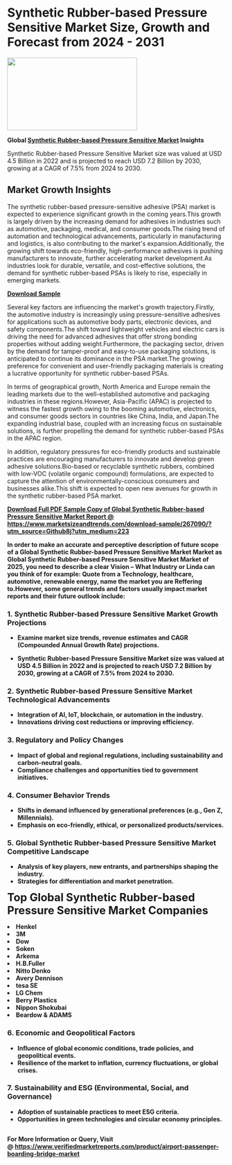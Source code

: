 <H1>Synthetic Rubber-based Pressure Sensitive Market Size, Growth and Forecast from 2024 - 2031</H1><img class="aligncenter size-medium wp-image-584254" src="https://thirdeyenews.in/wp-content/uploads/2024/09/Global-Market-Research-300x168.jpeg" alt="" width="300" height="168" /><p><strong>Global&nbsp;<a href="https://www.marketsizeandtrends.com/download-sample/267090/?utm_source=Github8j?utm_medium=223">Synthetic Rubber-based Pressure Sensitive Market</a> Insights</strong></p><p>Synthetic Rubber-based Pressure Sensitive Market size was valued at USD 4.5 Billion in 2022 and is projected to reach USD 7.2 Billion by 2030, growing at a CAGR of 7.5% from 2024 to 2030.</p><p><h2>Market Growth Insights</h2> <p>The synthetic rubber-based pressure-sensitive adhesive (PSA) market is expected to experience significant growth in the coming years.This growth is largely driven by the increasing demand for adhesives in industries such as automotive, packaging, medical, and consumer goods.The rising trend of automation and technological advancements, particularly in manufacturing and logistics, is also contributing to the market's expansion.Additionally, the growing shift towards eco-friendly, high-performance adhesives is pushing manufacturers to innovate, further accelerating market development.As industries look for durable, versatile, and cost-effective solutions, the demand for synthetic rubber-based PSAs is likely to rise, especially in emerging markets.</p> <p><strong><a href="#">Download Sample</a></strong></p> <p>Several key factors are influencing the market's growth trajectory.Firstly, the automotive industry is increasingly using pressure-sensitive adhesives for applications such as automotive body parts, electronic devices, and safety components.The shift toward lightweight vehicles and electric cars is driving the need for advanced adhesives that offer strong bonding properties without adding weight.Furthermore, the packaging sector, driven by the demand for tamper-proof and easy-to-use packaging solutions, is anticipated to continue its dominance in the PSA market.The growing preference for convenient and user-friendly packaging materials is creating a lucrative opportunity for synthetic rubber-based PSAs.</p> <p>In terms of geographical growth, North America and Europe remain the leading markets due to the well-established automotive and packaging industries in these regions.However, Asia-Pacific (APAC) is projected to witness the fastest growth owing to the booming automotive, electronics, and consumer goods sectors in countries like China, India, and Japan.The expanding industrial base, coupled with an increasing focus on sustainable solutions, is further propelling the demand for synthetic rubber-based PSAs in the APAC region.</p> <p>In addition, regulatory pressures for eco-friendly products and sustainable practices are encouraging manufacturers to innovate and develop green adhesive solutions.Bio-based or recyclable synthetic rubbers, combined with low-VOC (volatile organic compound) formulations, are expected to capture the attention of environmentally-conscious consumers and businesses alike.This shift is expected to open new avenues for growth in the synthetic rubber-based PSA market.</p> <p><strong><a href="#"></p><p><span class=""><strong>Download Full PDF Sample Copy of Global Synthetic Rubber-based Pressure Sensitive Market Report</strong> @ <a href="https://www.marketsizeandtrends.com/download-sample/267090/?utm_source=Github8j?utm_medium=223" target="_blank">https://www.marketsizeandtrends.com/download-sample/267090/?utm_source=Github8j?utm_medium=223</a></span></p><p>In order to make an accurate and perceptive description of future scope of a Global&nbsp;Synthetic Rubber-based Pressure Sensitive Market Market as Global&nbsp;Synthetic Rubber-based Pressure Sensitive Market Market of 2025, you need to describe a clear Vision &ndash; What Industry or Linda can you think of for example: Quote from a Technology, healthcare, automotive, renewable energy, name the market you are Reffering to.However, some general trends and factors usually impact market reports and their future outlook include:</p><h3>1.&nbsp;<strong>Synthetic Rubber-based Pressure Sensitive Market Growth Projections</strong></h3><ul><li>Examine market size trends, revenue estimates and CAGR (Compounded Annual Growth Rate) projections.</li><li><p>Synthetic Rubber-based Pressure Sensitive Market size was valued at USD 4.5 Billion in 2022 and is projected to reach USD 7.2 Billion by 2030, growing at a CAGR of 7.5% from 2024 to 2030.</p></li></ul><h3>2.&nbsp;<strong>Synthetic Rubber-based Pressure Sensitive Market Technological Advancements</strong></h3><ul><li>Integration of AI, IoT, blockchain, or automation in the industry.</li><li>Innovations driving cost reductions or improving efficiency.</li></ul><h3>3.&nbsp;<strong>Regulatory and Policy Changes</strong></h3><ul><li>Impact of global and regional regulations, including sustainability and carbon-neutral goals.</li><li>Compliance challenges and opportunities tied to government initiatives.</li></ul><h3>4.&nbsp;<strong>Consumer Behavior Trends</strong></h3><ul><li>Shifts in demand influenced by generational preferences (e.g., Gen Z, Millennials).</li><li>Emphasis on eco-friendly, ethical, or personalized products/services.</li></ul><h3>5.&nbsp;<strong>Global Synthetic Rubber-based Pressure Sensitive Market Competitive Landscape</strong></h3><ul><li>Analysis of key players, new entrants, and partnerships shaping the industry.</li><li>Strategies for differentiation and market penetration.</li></ul><p data-pm-slice="1 1 []"><span style="color: inherit; font-family: inherit; font-size: 25px;">Top Global Synthetic Rubber-based Pressure Sensitive Market Companies</span></p><div class="" data-test-id=""><p><li>Henkel</li><li> 3M</li><li> Dow</li><li> Soken</li><li> Arkema</li><li> H.B.Fuller</li><li> Nitto Denko</li><li> Avery Dennison</li><li> tesa SE</li><li> LG Chem</li><li> Berry Plastics</li><li> Nippon Shokubai</li><li> Beardow & ADAMS</li></p></div><h3>6.&nbsp;<strong>Economic and Geopolitical Factors</strong></h3><ul><li>Influence of global economic conditions, trade policies, and geopolitical events.</li><li>Resilience of the market to inflation, currency fluctuations, or global crises.</li></ul><h3>7.&nbsp;<strong>Sustainability and ESG (Environmental, Social, and Governance)</strong></h3><ul><li>Adoption of sustainable practices to meet ESG criteria.</li><li>Opportunities in green technologies and circular economy principles.</li></ul><h2><strong style="font-size: 14px;">For More Information or Query, Visit @&nbsp;</strong><a style="background-color: #ffffff; font-size: 14px;" href="https://www.marketsizeandtrends.com/report/synthetic-rubber-based-pressure-sensitive-market/" target="_blank">https://www.verifiedmarketreports.com/product/airport-passenger-boarding-bridge-market</a></h2>